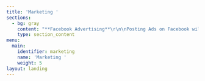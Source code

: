 ```yaml
---
title: 'Marketing '
sections:
  - bg: gray
    content: "**Facebook Advertising**\r\n\nPosting Ads on Facebook will reach the people who are interested in industries.\r\n\n**Free Demo**\r\n\nProviding free demo to the companies will make them aware of the service.\r\n\n**Google My Business**\r\n\nWe will share the articles about our service in google business. Which makes our services easily reachable to customers.\r\n\n**Google Adwords**\r\n\nThis will make our website on top for machine learning and interactive learning google searches.\r\n\nPosting demo video in between youtube videos.\r\n\n**Social Media**\r\n\nCreating pages in all social media and posts about services and demo will reach a lot of customers.\r\n\n**Email Marketing**\r\n\nOnce the customer subscribes to our email list, we have the opportunity to display our authority and credibility by providing valuable content to them via email.\r\n\n**Webinars**\r\n\nIt can be in the form of a presentation, demonstration or discussion.\r\n\n**Partner With Other Businesses**\r\n\nWe can partner with the companies for an initial period free of cost or the highest discount percentages."
    type: section_content
menu:
  main:
    identifier: marketing
    name: 'Marketing '
    weight: 5
layout: landing
---
```


